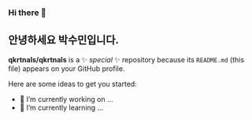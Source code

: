 ### Hi there 👋

## 안녕하세요 박수민입니다.

**qkrtnals/qkrtnals** is a ✨ _special_ ✨ repository because its `README.md` (this file) appears on your GitHub profile.

Here are some ideas to get you started:

- 🔭 I’m currently working on ...
- 🌱 I’m currently learning ...


